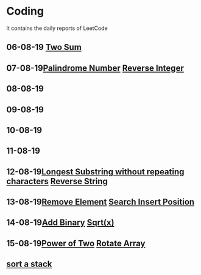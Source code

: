 # Coding
It contains the daily reports of LeetCode
## 06-08-19 [Two Sum](./Two%20Sum)
## 07-08-19[Palindrome Number](./Palindrome%20Number) [Reverse Integer](./Reverse%20Integer)
## 08-08-19
## 09-08-19
## 10-08-19
## 11-08-19
## 12-08-19[Longest Substring without repeating characters](./Longest%20Substring%20without%20repeating%20characters)     [Reverse String](./Reverse%20String)
## 13-08-19[Remove Element](./Remove%20Element)     [Search Insert Position](.Search%20Insert%20Position)
## 14-08-19[Add Binary](./Add%20Binary)          [Sqrt(x)](./Sqrt(x))
## 15-08-19[Power of Two](./Power%20of%20Two)           [Rotate Array](./Rotate%20Array)
## [sort a stack]()
